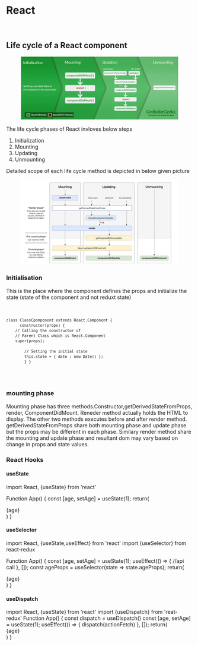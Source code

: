 <h1>React</h1></br>

<h2>Life cycle of a React component</h2>
  <section>
	  <article>
		  <figure>
        <img src="/src/img/lifecycle_reactjs.jpg" />
      </figure>
    </article>
  </section>
  <section> 
  The life cycle phases of React invloves below steps
  <ol>
  <li>Initialization</li>
  <li>Mounting</li>
  <li>Updating</li>
  <li>Unmounting</li>
  </ol>
  </section>
  <section>
	Detailed scope of each life cycle method is depicted in below given picture
	<figure>
		<img src="/src/img/DetailedLifecycle.png" />
	</figure>
  </section>
  <section><article>
  <h3>Initialisation</h3>
  This is the place where the component defines the props and initialize the state (state of the component and not reduxt state)
  <br/>
<code>
	
	class ClassCpomponent extends React.Component {		
          constructor(props) {   
		// Calling the constructor of  
		// Parent Class which is React.Component 
		super(props);  
          
        	// Setting the initial state 
        	this.state = { date : new Date() };  
    		} } 
  
  </code>
  </article>
  </section>
  
<section>
<h3>mounting phase</h3>
<article>
Mounting phase has three methods.Constructor,getDerivedStateFromProps, render, ComponentDidMount. Reneder method actually holds the HTML to display. The other two methods executes before and after render method. getDerivedStateFromProps share both mounting phase and update phase but the props may be different in each phase. Similary render method share the mounting and update phase and resultant dom may vary based on change in props and state values.
</article>

</section>
<section>
<h3>React Hooks</h3>
<h4>useState</h4>
import React, {useState} from 'react'
	
Function App() {
const [age, setAge] = useState(1);
return(<div>{age}</div>)
}
</section>
<section>
<h4>useSelector</h4>
import React, {useState,useEffect} from 'react'
import {useSelector} from react-redux
	
Function App() {
const [age, setAge] = useState(1);
useEffect(() => {
//api call
}, []);
const ageProps = useSelector(state => state.ageProps);
return(<div>{age}</div>)
}
</section>
<section>
<h4>useDispatch</h4>
import React, {useState} from 'react'
import {useDispatch} from 'reat-redux'
Function App() {
const dispatch = useDispatch()
const [age, setAge] = useState(1);
useEffect(() => {
dispatch(actionFetch)
}, []);
return(<div>{age}</div>)
}
</section>
